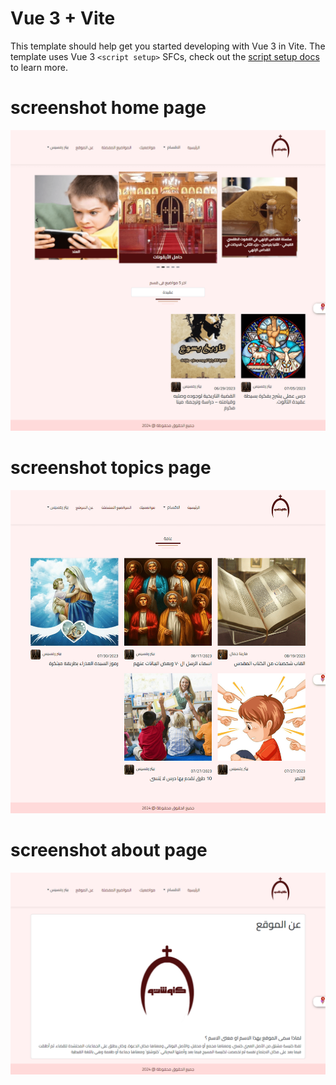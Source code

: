 # Vue 3 + Vite

This template should help get you started developing with Vue 3 in Vite. The template uses Vue 3 `<script setup>` SFCs, check out the [script setup docs](https://v3.vuejs.org/api/sfc-script-setup.html#sfc-script-setup) to learn more.

# screenshot home page

![Home page!](/src/assets/images/1.png "Home page")

# screenshot topics page

![Topic page!](/src/assets/images/2.png "Topic page")

# screenshot about page

![About page!](/src/assets/images/3.png "About page")